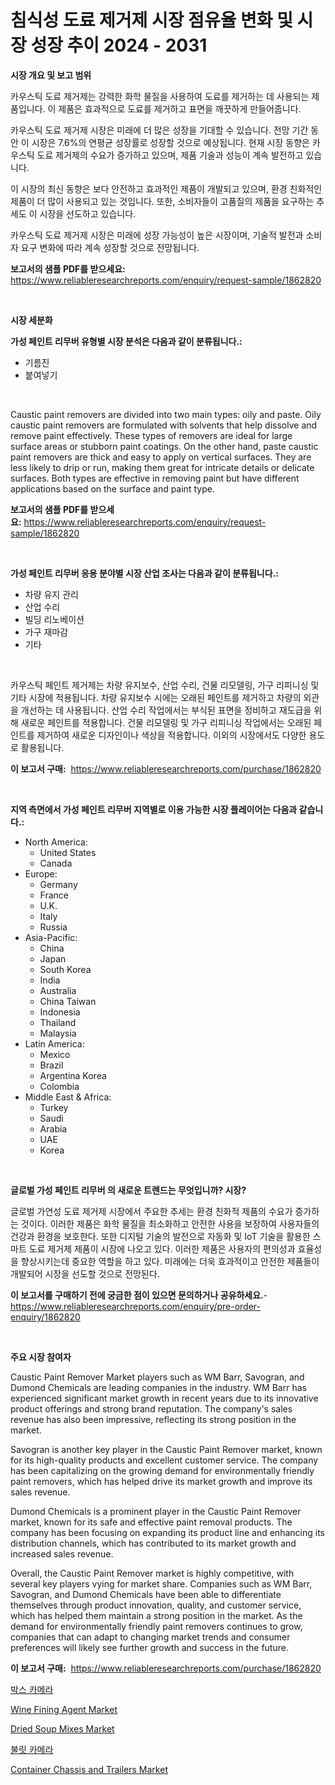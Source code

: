 <p><h1>침식성 도료 제거제 시장 점유율 변화 및 시장 성장 추이 2024 - 2031</h1></p><p><strong>시장 개요 및 보고 범위</strong></p>
<p><p>카우스틱 도료 제거제는 강력한 화학 물질을 사용하여 도료를 제거하는 데 사용되는 제품입니다. 이 제품은 효과적으로 도료를 제거하고 표면을 깨끗하게 만들어줍니다. </p><p>카우스틱 도료 제거제 시장은 미래에 더 많은 성장을 기대할 수 있습니다. 전망 기간 동안 이 시장은 7.6%의 연평균 성장률로 성장할 것으로 예상됩니다. 현재 시장 동향은 카우스틱 도료 제거제의 수요가 증가하고 있으며, 제품 기술과 성능이 계속 발전하고 있습니다.</p><p>이 시장의 최신 동향은 보다 안전하고 효과적인 제품이 개발되고 있으며, 환경 친화적인 제품이 더 많이 사용되고 있는 것입니다. 또한, 소비자들이 고품질의 제품을 요구하는 추세도 이 시장을 선도하고 있습니다.</p><p>카우스틱 도료 제거제 시장은 미래에 성장 가능성이 높은 시장이며, 기술적 발전과 소비자 요구 변화에 따라 계속 성장할 것으로 전망됩니다.</p></p>
<p><strong>보고서의 샘플 PDF를 받으세요:</strong> <a href="https://www.reliableresearchreports.com/enquiry/request-sample/1862820">https://www.reliableresearchreports.com/enquiry/request-sample/1862820</a></p>
<p>&nbsp;</p>
<p><strong>시장 세분화</strong></p>
<p><strong>가성 페인트 리무버 유형별 시장 분석은 다음과 같이 분류됩니다.:</strong></p>
<p><ul><li>기름진</li><li>붙여넣기</li></ul></p>
<p>&nbsp;</p>
<p><p>Caustic paint removers are divided into two main types: oily and paste. Oily caustic paint removers are formulated with solvents that help dissolve and remove paint effectively. These types of removers are ideal for large surface areas or stubborn paint coatings. On the other hand, paste caustic paint removers are thick and easy to apply on vertical surfaces. They are less likely to drip or run, making them great for intricate details or delicate surfaces. Both types are effective in removing paint but have different applications based on the surface and paint type.</p></p>
<p><strong>보고서의 샘플 PDF를 받으세요:</strong>&nbsp;<a href="https://www.reliableresearchreports.com/enquiry/request-sample/1862820">https://www.reliableresearchreports.com/enquiry/request-sample/1862820</a></p>
<p>&nbsp;</p>
<p><strong> 가성 페인트 리무버 응용 분야별 시장 산업 조사는 다음과 같이 분류됩니다.:</strong></p>
<p><ul><li>차량 유지 관리</li><li>산업 수리</li><li>빌딩 리노베이션</li><li>가구 재마감</li><li>기타</li></ul></p>
<p>&nbsp;</p>
<p><p>카우스틱 페인트 제거제는 차량 유지보수, 산업 수리, 건물 리모델링, 가구 리피니싱 및 기타 시장에 적용됩니다. 차량 유지보수 시에는 오래된 페인트를 제거하고 차량의 외관을 개선하는 데 사용됩니다. 산업 수리 작업에서는 부식된 표면을 정비하고 재도급을 위해 새로운 페인트를 적용합니다. 건물 리모델링 및 가구 리피니싱 작업에서는 오래된 페인트를 제거하여 새로운 디자인이나 색상을 적용합니다. 이외의 시장에서도 다양한 용도로 활용됩니다.</p></p>
<p><strong>이 보고서 구매:</strong>&nbsp; <a href="https://www.reliableresearchreports.com/purchase/1862820">https://www.reliableresearchreports.com/purchase/1862820</a></p>
<p>&nbsp;</p>
<p><strong>지역 측면에서 가성 페인트 리무버 지역별로 이용 가능한 시장 플레이어는 다음과 같습니다.:</strong></p>
<p><ul>
    <li>
        North America:
        <ul>
            <li>United States</li>
            <li>Canada</li>
        </ul>
    </li>
    <li>
        Europe:
        <ul>
            <li>Germany</li>
            <li>France</li>
            <li>U.K.</li>
            <li>Italy</li>
            <li>Russia</li>
        </ul>
    </li>
    <li>
        Asia-Pacific:
        <ul>
            <li>China</li>
            <li>Japan</li>
            <li>South Korea</li>
            <li>India</li>
            <li>Australia</li>
            <li>China Taiwan</li>
            <li>Indonesia</li>
            <li>Thailand</li>
            <li>Malaysia</li>
        </ul>
    </li>
    <li>
        Latin America:
        <ul>
            <li>Mexico</li>
            <li>Brazil</li>
            <li>Argentina Korea</li>
            <li>Colombia</li>
        </ul>
    </li>
    <li>
        Middle East & Africa:
        <ul>
            <li>Turkey</li>
            <li>Saudi</li>
            <li>Arabia</li>
            <li>UAE</li>
            <li>Korea</li>
        </ul>
    </li>
    </ul></p>
<p>&nbsp;</p>
<p><strong>글로벌 가성 페인트 리무버 의 새로운 트렌드는 무엇입니까? 시장?</strong></p>
<p><p>글로벌 가연성 도료 제거제 시장에서 주요한 추세는 환경 친화적 제품의 수요가 증가하는 것이다. 이러한 제품은 화학 물질을 최소화하고 안전한 사용을 보장하여 사용자들의 건강과 환경을 보호한다. 또한 디지털 기술의 발전으로 자동화 및 IoT 기술을 활용한 스마트 도료 제거제 제품이 시장에 나오고 있다. 이러한 제품은 사용자의 편의성과 효율성을 향상시키는데 중요한 역할을 하고 있다. 미래에는 더욱 효과적이고 안전한 제품들이 개발되어 시장을 선도할 것으로 전망된다.</p></p>
<p><strong>이 보고서를 구매하기 전에 궁금한 점이 있으면 문의하거나 공유하세요.</strong>- <a href="https://www.reliableresearchreports.com/enquiry/pre-order-enquiry/1862820">https://www.reliableresearchreports.com/enquiry/pre-order-enquiry/1862820</a></p>
<p>&nbsp;</p>
<p><strong>주요 시장 참여자</strong></p>
<p><p>Caustic Paint Remover Market players such as WM Barr, Savogran, and Dumond Chemicals are leading companies in the industry. WM Barr has experienced significant market growth in recent years due to its innovative product offerings and strong brand reputation. The company's sales revenue has also been impressive, reflecting its strong position in the market.</p><p>Savogran is another key player in the Caustic Paint Remover market, known for its high-quality products and excellent customer service. The company has been capitalizing on the growing demand for environmentally friendly paint removers, which has helped drive its market growth and improve its sales revenue.</p><p>Dumond Chemicals is a prominent player in the Caustic Paint Remover market, known for its safe and effective paint removal products. The company has been focusing on expanding its product line and enhancing its distribution channels, which has contributed to its market growth and increased sales revenue.</p><p>Overall, the Caustic Paint Remover market is highly competitive, with several key players vying for market share. Companies such as WM Barr, Savogran, and Dumond Chemicals have been able to differentiate themselves through product innovation, quality, and customer service, which has helped them maintain a strong position in the market. As the demand for environmentally friendly paint removers continues to grow, companies that can adapt to changing market trends and consumer preferences will likely see further growth and success in the future.</p></p>
<p><strong>이 보고서 구매:</strong>&nbsp;&nbsp;<a href="https://www.reliableresearchreports.com/purchase/1862820">https://www.reliableresearchreports.com/purchase/1862820</a></p>
<p><p><a href="https://github.com/trmesnao7959541/Market-Research-Report-List-1/blob/main/1776007192090.md">박스 카메라</a></p><p><a href="https://github.com/PeterParrish5/Market-Research-Report-List-3/blob/main/wine-fining-agent-market.md">Wine Fining Agent Market</a></p><p><a href="https://view.publitas.com/reportprime-1/dried-soup-mixes-market-size-focuses-on-market-dynamics-in-depth-analysis-and-future-projections-of-its-market-forecasted-for-period-from-2024-to-2031/">Dried Soup Mixes Market</a></p><p><a href="https://github.com/vsn7qpua81q/Market-Research-Report-List-1/blob/main/8448235192091.md">불릿 카메라</a></p><p><a href="https://florentine-yuzu-f42.notion.site/Container-Chassis-and-Trailers-Market-Centers-on-Aspects-such-as-Market-Growth-Market-Share-Market-650f15ff3093434fb201b60cd835a910">Container Chassis and Trailers Market</a></p></p>
